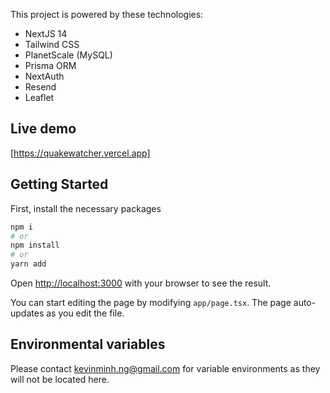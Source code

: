 This project is powered by these technologies:

- NextJS 14
- Tailwind CSS
- PlanetScale (MySQL)
- Prisma ORM
- NextAuth
- Resend
- Leaflet

## Live demo
[https://quakewatcher.vercel.app]

## Getting Started

First, install the necessary packages

```bash
npm i
# or
npm install
# or
yarn add
```

Open [http://localhost:3000](http://localhost:3000) with your browser to see the result.

You can start editing the page by modifying `app/page.tsx`. The page auto-updates as you edit the file.

## Environmental variables

Please contact kevinminh.ng@gmail.com for variable environments as they will not be located here.
